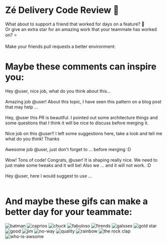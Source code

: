 # Zé Delivery Code Review 💛
What about to support a friend that worked for days on a feature? 🍺 <br>
Or give an extra star for an amazing work that your teammate has worked on? ⭐ <br>

Make your friends pull requests a better environment:

# Maybe these comments can inspire you:
Hey @user, nice job, what do you think about this... <br><br>
Amazing job @user! About this topic, I have seen this pattern on a blog post that may help ... <br><br>
Hey, @user this PR is beautiful.  I pointed out some architecture things and some questions that I think it will be nice to discuss before merging it.<br><br>
Nice job on this @user!! I left some suggestions here, take a look and tell me what do you think! Thanks <br><br>
Awesome job @user, just  don't forget to ... before merging :D <br><br>
Wow! Tons of code! Congrats, @user! It is shaping really nice. We need to just make some tweaks and it will be! Also we ... and it will not work. :D<br><br>
Hey @user, here I would suggest to use ...<br><br>

# And maybe these gifs can make a better day for your teammate:
![batman](https://user-images.githubusercontent.com/9298260/84221432-9b4f0c80-aaab-11ea-9006-80c176283826.gif)
![caprios](https://user-images.githubusercontent.com/9298260/84221435-9c803980-aaab-11ea-8b25-3e423314c7b9.gif)
![chuck](https://user-images.githubusercontent.com/9298260/84221440-a013c080-aaab-11ea-8282-4a5bc3bb60a0.gif)
![fabuloso](https://user-images.githubusercontent.com/9298260/84221443-a2761a80-aaab-11ea-9e67-d17701dfd36f.gif)
![firends](https://user-images.githubusercontent.com/9298260/84221447-a5710b00-aaab-11ea-8acd-502ec57c7f11.gif)
![galsses](https://user-images.githubusercontent.com/9298260/84221451-a73ace80-aaab-11ea-862b-4a067ceb133e.gif)
![gold star](https://user-images.githubusercontent.com/9298260/84221456-a99d2880-aaab-11ea-9501-11765f3b7402.gif)
![good](https://user-images.githubusercontent.com/9298260/84221460-aace5580-aaab-11ea-9120-74e460941c00.gif)
![jim](https://user-images.githubusercontent.com/9298260/84221463-ad30af80-aaab-11ea-9f4e-d7aaa7b35b48.gif)
![no-way](https://user-images.githubusercontent.com/9298260/84221470-aefa7300-aaab-11ea-9c3a-d52aa327e0fc.gif)
![quality](https://user-images.githubusercontent.com/9298260/84221476-b15ccd00-aaab-11ea-83be-e8ff39d68560.gif)
![rainbow](https://user-images.githubusercontent.com/9298260/84221477-b1f56380-aaab-11ea-9516-c6f07a1800f1.gif)
![the rock clap](https://user-images.githubusercontent.com/9298260/84221479-b3269080-aaab-11ea-97c7-abe7f337e018.gif)
![who-is-awsome](https://user-images.githubusercontent.com/9298260/84221496-bc176200-aaab-11ea-9b9c-2b3ad7f11d62.gif)
